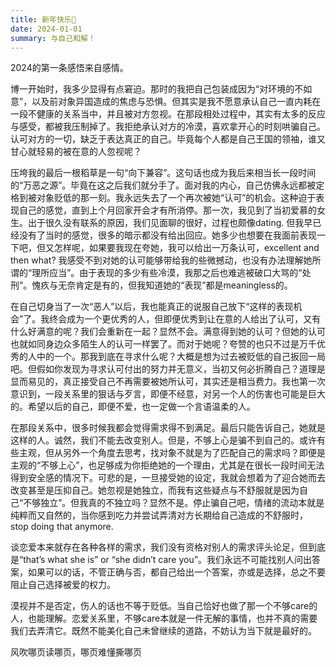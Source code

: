 ```yaml
---
title: 新年快乐🎉
date: 2024-01-01
summary: 与自己和解！
---
```





2024的第一条感悟来自感情。

博一开始时，我多少显得有点窘迫。那时的我把自己包装成因为“对环境的不如意”，以及前对象异国造成的焦虑与恐惧。但其实是我不愿意承认自己一直内耗在一段不健康的关系当中，并且被对方忽视。在那段相处过程中，其实有太多的反应与感受，都被我压制掉了。我拒绝承认对方的冷漠，喜欢拿开心的时刻哄骗自己。认可对方的一切，缺乏于表达真正的自己。毕竟每个人都是自己王国的领袖，谁又甘心就轻易的被在意的人忽视呢？

压垮我的最后一根稻草是一句“向下兼容”。这句话也成为我后来相当长一段时间的“万恶之源”。毕竟在这之后我们就分手了。面对我的内心，自己仿佛永远都被定格到被对象贬低的那一刻。我永远失去了一个再次被她“认可”的机会。这种迫于表现自己的感觉，直到上个月回家开会才有所消停。那一次，我见到了当初爱慕的女生。出于很久没有联系的原因，我们见面聊的很好，过程也颇像dating. 但我早已经没有了当时的感觉，很多的暗示都没有给出回应。她多少也想要在我面前表现一下吧，但又怎样呢，如果要我现在夸她，我可以给出一万条认可，excellent and then what? 我感受不到对她的认可能够带给我的些微撼动，也没有办法理解她所谓的“理所应当”。由于表现的多少有些冷漠，我那之后也难逃被破口大骂的“处刑”。愧疚与无奈肯定是有的，但我知道她的“表现”都是meaningless的。

在自己切身当了一次“恶人”以后，我也能真正的说服自己放下“这样的表现机会”了。我终会成为一个更优秀的人，但即便优秀到让在意的人给出了认可，又有什么好满意的呢？我们会重新在一起？显然不会。满意得到她的认可？但她的认可也就如同身边众多陌生人的认可一样罢了。而对于她呢？夸赞的也只不过是万千优秀的人中的一个。那我到底在寻求什么呢？大概是想为过去被贬低的自己扳回一局吧。但假如你发现为寻求认可付出的努力并无意义，当初又何必折腾自己？道理是显而易见的，真正接受自己不再需要被她所认可，其实还是相当费力。我也第一次意识到，一段关系里的狠话与歹言，即便不经意，对另一个人的伤害也可能是巨大的。希望以后的自己，即便不爱，也一定做一个言语温柔的人。

在那段关系中，很多时候我都会觉得需求得不到满足。最后只能告诉自己，她就是这样的人。诚然，我们不能去改变别人。但是，不够上心是骗不到自己的。或许有些主观，但从另外一个角度去思考，找对象不就是为了匹配自己的需求吗？即便是主观的“不够上心”，也足够成为你拒绝她的一个理由，尤其是在很长一段时间无法得到安全感的情况下。可悲的是，一旦接受她的设定，我就会想着为了迎合她而去改变甚至是压抑自己。她忽视是她独立，而我有这些疑点与不舒服就是因为自己“不够独立”。但我真的不独立吗？显然不是。停止骗自己吧，情绪的流动本就是纯粹而又自然的，当你感到吃力并尝试弄清对方长期给自己造成的不舒服时，stop doing that anymore.

谈恋爱本来就存在各种各样的需求，我们没有资格对别人的需求评头论足，但到底是“that’s what she is” or “she didn’t care you”。我们永远不可能找别人问出答案，如果可以的话，不管正确与否，都自己给出一个答案，亦或是选择，总之不要阻止自己选择被爱的权力。

漠视并不是否定，伤人的话也不等于贬低。当自己恰好也做了那一个不够care的人，也能理解。恋爱关系里，不够care本就是一件无解的事情，也并不真的需要我们去弄清它。既然不能美化自己未曾继续的道路，不妨认为当下就是最好的。

风吹哪页读哪页，哪页难懂撕哪页
